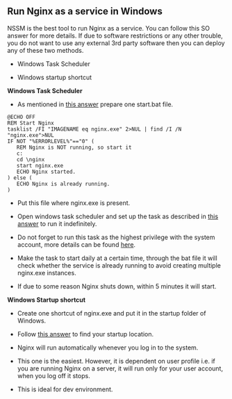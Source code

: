 ## Run Nginx as a service in Windows


NSSM is the best tool to run Nginx as a service. You can follow this SO answer for more details.
If due to software restrictions or any other trouble, you do not want to use any external 3rd party software then you can deploy any of these two methods.

* Windows Task Scheduler

* Windows startup shortcut

**Windows Task Scheduler**

* As mentioned in [this answer](https://stackoverflow.com/a/39802422/5014656) prepare one start.bat file.

```
@ECHO OFF
REM Start Nginx
tasklist /FI "IMAGENAME eq nginx.exe" 2>NUL | find /I /N "nginx.exe">NUL
IF NOT "%ERRORLEVEL%"=="0" (
   REM Nginx is NOT running, so start it
   c:
   cd \nginx
   start nginx.exe
   ECHO Nginx started.
) else (
   ECHO Nginx is already running.
)
```


* Put this file where nginx.exe is present.

* Open windows task scheduler and set up the task as described in [this answer](https://superuser.com/a/403597/467698) to run it indefinitely.

* Do not forget to run this task as the highest privilege with the system account, more details can be found [here](https://superuser.com/a/770439/467698).

* Make the task to start daily at a certain time, through the bat file it will check whether the service is already running to avoid creating multiple nginx.exe instances.

* If due to some reason Nginx shuts down, within 5 minutes it will start.

**Windows Startup shortcut**

* Create one shortcut of nginx.exe and put it in the startup folder of Windows.

* Follow [this answer](https://superuser.com/a/489778/467698) to find your startup location.

* Nginx will run automatically whenever you log in to the system.

* This one is the easiest. However, it is dependent on user profile i.e. if you are running Nginx on a server, it will run only for your user account, when you log off it stops.

* This is ideal for dev environment.